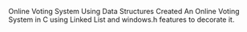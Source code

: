 Online Voting System Using Data Structures
Created An Online Voting System in C using Linked List and windows.h features to decorate it.

